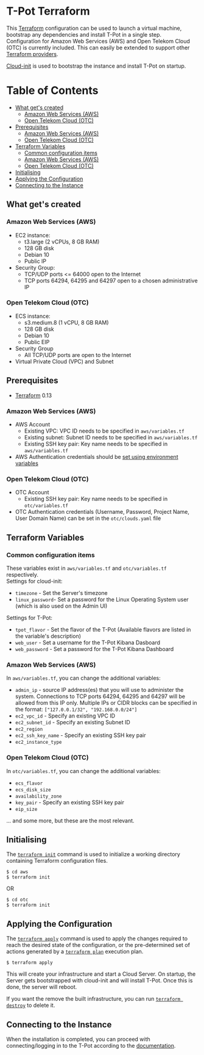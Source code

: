# T-Pot Terraform
This [Terraform](https://www.terraform.io/) configuration can be used to launch a virtual machine, bootstrap any dependencies and install T-Pot in a single step.  
Configuration for Amazon Web Services (AWS) and Open Telekom Cloud (OTC) is currently included.
This can easily be extended to support other [Terraform providers](https://registry.terraform.io/browse/providers?category=public-cloud%2Ccloud-automation%2Cinfrastructure).

[Cloud-init](https://cloudinit.readthedocs.io/en/latest/) is used to bootstrap the instance and install T-Pot on startup.

# Table of Contents
- [What get's created](#what-created)
  - [Amazon Web Services (AWS)](#what-created-aws)
  - [Open Telekom Cloud (OTC)](#what-created-otc)
- [Prerequisites](#pre)
  - [Amazon Web Services (AWS)](#pre-aws)
  - [Open Telekom Cloud (OTC)](#pre-otc)
- [Terraform Variables](#variables)
  - [Common configuration items](#variables-common)
  - [Amazon Web Services (AWS)](#variables-aws)
  - [Open Telekom Cloud (OTC)](#variables-otc)
- [Initialising](#initialising)
- [Applying the Configuration](#applying)
- [Connecting to the Instance](#connecting)

<a name="what-created"></a>
## What get's created

<a name="what-created-aws"></a>
### Amazon Web Services (AWS)
* EC2 instance:
  * t3.large (2 vCPUs, 8 GB RAM)
  * 128 GB disk
  * Debian 10
  * Public IP
* Security Group:
  * TCP/UDP ports <= 64000 open to the Internet
  * TCP ports 64294, 64295 and 64297 open to a chosen administrative IP

<a name="what-created-otc"></a>
### Open Telekom Cloud (OTC)
* ECS instance:
  * s3.medium.8 (1 vCPU, 8 GB RAM)
  * 128 GB disk
  * Debian 10
  * Public EIP
* Security Group
  * All TCP/UDP ports are open to the Internet
* Virtual Private Cloud (VPC) and Subnet

<a name="pre"></a>
## Prerequisites
* [Terraform](https://www.terraform.io/) 0.13

<a name="pre-aws"></a>
### Amazon Web Services (AWS)
* AWS Account
  * Existing VPC: VPC ID needs to be specified in `aws/variables.tf`
  * Existing subnet: Subnet ID needs to be specified in `aws/variables.tf`
  * Existing SSH key pair: Key name needs to be specified in `aws/variables.tf`
* AWS Authentication credentials should be [set using environment variables](https://www.terraform.io/docs/providers/aws/index.html#environment-variables)

<a name="pre-otc"></a>
### Open Telekom Cloud (OTC)
* OTC Account
  * Existing SSH key pair: Key name needs to be specified in `otc/variables.tf`
* OTC Authentication credentials (Username, Password, Project Name, User Domain Name) can be set in the `otc/clouds.yaml` file

<a name="variables"></a>
## Terraform Variables

<a name="variables-common"></a>
### Common configuration items
These variables exist in `aws/variables.tf` and `otc/variables.tf` respectively.  
Settings for cloud-init:  
* `timezone` - Set the Server's timezone
* `linux_password`- Set a password for the Linux Operating System user (which is also used on the Admin UI)

Settings for T-Pot:  
* `tpot_flavor` - Set the flavor of the T-Pot (Available flavors are listed in the variable's description)
* `web_user` - Set a username for the T-Pot Kibana Dasboard
* `web_password` - Set a password for the T-Pot Kibana Dashboard

<a name="variables-aws"></a>
### Amazon Web Services (AWS)
In `aws/variables.tf`, you can change the additional variables:
* `admin_ip` - source IP address(es) that you will use to administer the system. Connections to TCP ports 64294, 64295 and 64297 will be allowed from this IP only. Multiple IPs or CIDR blocks can be specified in the format: `["127.0.0.1/32", "192.168.0.0/24"]`
* `ec2_vpc_id` - Specify an existing VPC ID
* `ec2_subnet_id` - Specify an existing Subnet ID
* `ec2_region`
* `ec2_ssh_key_name` - Specify an existing SSH key pair
* `ec2_instance_type`

<a name="variables-otc"></a>
### Open Telekom Cloud (OTC)
In `otc/variables.tf`, you can change the additional variables:
* `ecs_flavor`
* `ecs_disk_size`
* `availability_zone`
* `key_pair` - Specify an existing SSH key pair
* `eip_size`

... and some more, but these are the most relevant.

<a name="initialising"></a>
## Initialising
The [`terraform init`](https://www.terraform.io/docs/commands/init.html) command is used to initialize a working directory containing Terraform configuration files.

```
$ cd aws
$ terraform init
```
OR
```
$ cd otc
$ terraform init
```

<a name="applying"></a>
## Applying the Configuration
The [`terraform apply`](https://www.terraform.io/docs/commands/apply.html) command is used to apply the changes required to reach the desired state of the configuration, or the pre-determined set of actions generated by a [`terraform plan`](https://www.terraform.io/docs/commands/plan.html) execution plan.

```
$ terraform apply
```
This will create your infrastructure and start a Cloud Server. On startup, the Server gets bootstrapped with cloud-init and will install T-Pot. Once this is done, the server will reboot.

If you want the remove the built infrastructure, you can run [`terraform destroy`](https://www.terraform.io/docs/commands/destroy.html) to delete it.

<a name="connecting"></a>
## Connecting to the Instance
When the installation is completed, you can proceed with connecting/logging in to the T-Pot according to the [documentation](https://github.com/telekom-security/tpotce#ssh-and-web-access).
